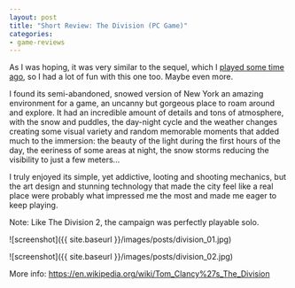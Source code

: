 ```yaml
---
layout: post
title: "Short Review: The Division (PC Game)"
categories:
- game-reviews
---
```


<p>
As I was hoping, it was very similar to the sequel, which I <a href='https://blog.binarynonsense.com/2020/04/12/short-review-division-2-pc/'>played some time ago</a>, so I had a lot of fun with this one too. Maybe even more.
</p>
<p>
I found its semi-abandoned, snowed version of New York an amazing environment for a game, an uncanny but gorgeous place to roam around and explore. It had an incredible amount of details and tons of atmosphere, with the snow and puddles, the day-night cycle and the weather changes creating some visual variety and random memorable moments that added much to the immersion: the beauty of the light during the first hours of the day, the eeriness of some areas at night, the snow storms reducing the visibility to just a few meters...
</p>
<p>
I truly enjoyed its simple, yet addictive, looting and shooting mechanics, but the art design and stunning technology that made the city feel like a real place were probably what impressed me the most and made me eager to keep playing. 
</p>
<p>
Note: Like The Division 2, the campaign was perfectly playable solo.
</p>


![screenshot]({{ site.baseurl }}/images/posts/division_01.jpg)

![screenshot]({{ site.baseurl }}/images/posts/division_02.jpg)


<p>More info: <a href="https://en.wikipedia.org/wiki/Tom_Clancy%27s_The_Division">https://en.wikipedia.org/wiki/Tom_Clancy%27s_The_Division</a><p>
